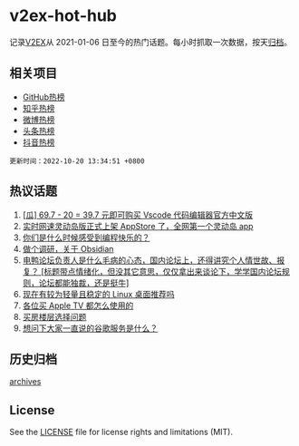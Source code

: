# v2ex-hot-hub

 记录[V2EX](https://www.v2ex.com/)从 2021-01-06 日至今的热门话题。每小时抓取一次数据，按天[归档](archives)。
 
 ## 相关项目

- [GitHub热榜](https://github.com/snaildev/github-hot-hub)
- [知乎热榜](https://github.com/snaildev/zhihu-hot-hub)
- [微博热榜](https://github.com/snaildev/weibo-hot-hub)
- [头条热榜](https://github.com/snaildev/toutiao-hot-hub)
- [抖音热榜](https://github.com/snaildev/douyin-hot-hub)


 `更新时间：2022-10-20 13:34:51 +0800`

## 热议话题

1. [[瓜] 69.7 - 20 = 39.7 元即可购买 Vscode 代码编辑器官方中文版](https://www.v2ex.com/t/888177)
1. [实时网速灵动岛版正式上架 AppStore 了，全网第一个灵动岛 app](https://www.v2ex.com/t/888318)
1. [你们是什么时候感受到编程快乐的？](https://www.v2ex.com/t/888246)
1. [做个调研，关于 Obsidian](https://www.v2ex.com/t/888288)
1. [电鸭论坛负责人是什么毛病的心态，国内论坛上，还得讲究个人情世故、报复？
 [标题带点情绪化，但没其它意思，仅仅拿出来谈论下，学学国内论坛规则，论坛都能独裁，还是挺牛]](https://www.v2ex.com/t/888145)
1. [现在有较为轻量且稳定的 Linux 桌面推荐吗](https://www.v2ex.com/t/888115)
1. [各位买 Apple TV 都怎么使用的](https://www.v2ex.com/t/888124)
1. [买房楼层选择问题](https://www.v2ex.com/t/888227)
1. [想问下大家一直说的谷歌服务是什么？](https://www.v2ex.com/t/888152)

## 历史归档

[archives](archives)

## License

See the [LICENSE](LICENSE) file for license rights and limitations (MIT).
